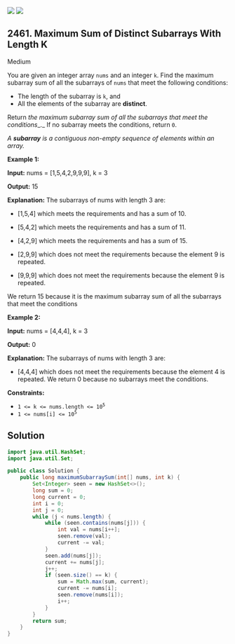 [![](https://img.shields.io/github/stars/javadev/LeetCode-in-Java?label=Stars&style=flat-square)](https://github.com/javadev/LeetCode-in-Java)
[![](https://img.shields.io/github/forks/javadev/LeetCode-in-Java?label=Fork%20me%20on%20GitHub%20&style=flat-square)](https://github.com/javadev/LeetCode-in-Java/fork)

## 2461\. Maximum Sum of Distinct Subarrays With Length K

Medium

You are given an integer array `nums` and an integer `k`. Find the maximum subarray sum of all the subarrays of `nums` that meet the following conditions:

*   The length of the subarray is `k`, and
*   All the elements of the subarray are **distinct**.

Return _the maximum subarray sum of all the subarrays that meet the conditions__._ If no subarray meets the conditions, return `0`.

_A **subarray** is a contiguous non-empty sequence of elements within an array._

**Example 1:**

**Input:** nums = [1,5,4,2,9,9,9], k = 3

**Output:** 15

**Explanation:** The subarrays of nums with length 3 are: 

- \[1,5,4] which meets the requirements and has a sum of 10. 
 
- \[5,4,2] which meets the requirements and has a sum of 11. 

- \[4,2,9] which meets the requirements and has a sum of 15. 

- \[2,9,9] which does not meet the requirements because the element 9 is repeated. 

- \[9,9,9] which does not meet the requirements because the element 9 is repeated. 

We return 15 because it is the maximum subarray sum of all the subarrays that meet the conditions

**Example 2:**

**Input:** nums = [4,4,4], k = 3

**Output:** 0

**Explanation:** The subarrays of nums with length 3 are: 

- \[4,4,4] which does not meet the requirements because the element 4 is repeated. We return 0 because no subarrays meet the conditions.

**Constraints:**

*   <code>1 <= k <= nums.length <= 10<sup>5</sup></code>
*   <code>1 <= nums[i] <= 10<sup>5</sup></code>

## Solution

```java
import java.util.HashSet;
import java.util.Set;

public class Solution {
    public long maximumSubarraySum(int[] nums, int k) {
        Set<Integer> seen = new HashSet<>();
        long sum = 0;
        long current = 0;
        int i = 0;
        int j = 0;
        while (j < nums.length) {
            while (seen.contains(nums[j])) {
                int val = nums[i++];
                seen.remove(val);
                current -= val;
            }
            seen.add(nums[j]);
            current += nums[j];
            j++;
            if (seen.size() == k) {
                sum = Math.max(sum, current);
                current -= nums[i];
                seen.remove(nums[i]);
                i++;
            }
        }
        return sum;
    }
}
```